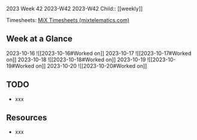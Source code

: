 2023 Week 42
2023-W42 2023-W42
Child:: [[weekly]]

Timesheets: [MiX Timesheets (mixtelematics.com)](http://timesheets.mixtelematics.com/MixTimesheetsUI/app/index.html#/TimeSheet)

## Week at a Glance

2023-10-16
![[2023-10-16#Worked on]]
2023-10-17
![[2023-10-17#Worked on]]
2023-10-18
![[2023-10-18#Worked on]]
2023-10-19
![[2023-10-19#Worked on]]
2023-10-20
![[2023-10-20#Worked on]]

## TODO

- xxx

## Resources

- xxx


